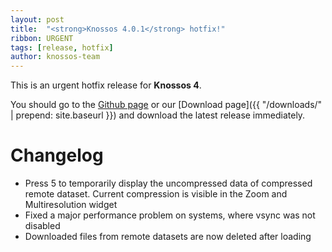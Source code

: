 ```yaml
---
layout: post
title:  "<strong>Knossos 4.0.1</strong> hotfix!"
ribbon: URGENT
tags: [release, hotfix]
author: knossos-team
---
```


This is an urgent hotfix release for **Knossos 4**.

You should go to the [Github page](https://github.com/knossos-project/knossos)
or our [Download page]({{ "/downloads/" | prepend: site.baseurl }}) and download the latest release immediately.

Changelog
=========

*   Press 5 to temporarily display the uncompressed data of compressed remote dataset. Current compression is visible in the Zoom and Multiresolution widget
*   Fixed a major performance problem on systems, where vsync was not disabled
*   Downloaded files from remote datasets are now deleted after loading
